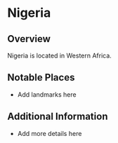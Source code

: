 # Nigeria
## Overview
Nigeria is located in Western Africa.

## Notable Places
- Add landmarks here

## Additional Information
- Add more details here
